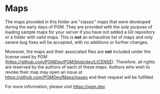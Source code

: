 Maps
====

The maps provided in this folder are "classic" maps that were developed during the early days of PGM. 
They are provided with the *sole* purpose of loading sample maps for your server if you have not added a Git repository or a folder with valid maps. 
This is **not** an exhaustive list of maps and only severe bug fixes will be accepted, with no additions or further changes.

Moreover, the maps and their associated files are **not** included under the license used by PGM (https://github.com/PGMDev/PGM/blob/dev/LICENSE). 
Therefore, all rights are reserved by the authors of each of these maps. 
Authors who wish to revoke their map may open an issue at https://github.com/PGMDev/Maps/issues and their request will be fulfilled.

For more information, please visit https://pgm.dev.